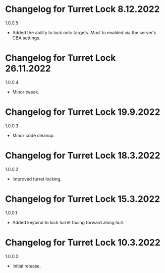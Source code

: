 # Changelog for Turret Lock 8.12.2022

1.0.0.5
- Added the ability to lock onto targets. Must to enabled via the server's CBA settings.

# Changelog for Turret Lock 26.11.2022

1.0.0.4
- Minor tweak.

# Changelog for Turret Lock 19.9.2022

1.0.0.3
- Minor code cleanup.

# Changelog for Turret Lock 18.3.2022

1.0.0.2
- Improved turret locking.

# Changelog for Turret Lock 15.3.2022

1.0.0.1
- Added keybind to lock turret facing forward along hull.

# Changelog for Turret Lock 10.3.2022

1.0.0.0
- Initial release.
